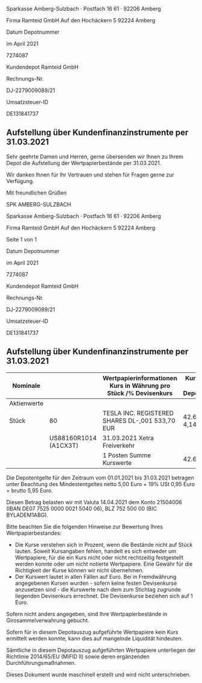 <!-- image -->

Sparkasse Amberg-Sulzbach · Postfach 16 61 · 92206 Amberg

Firma Ramteid GmbH Auf den Hochäckern 5 92224 Amberg

Datum Depotnummer

im April 2021

7274087

Kundendepot Ramteid GmbH

Rechnungs-Nr.

DJ-2279009089/21

Umsatzsteuer-ID

DE131841737

## Aufstellung über Kundenfinanzinstrumente per 31.03.2021

Sehr geehrte Damen und Herren, gerne übersenden wir Ihnen zu Ihrem Depot die Aufstellung der Wertpapierbestände per 31.03.2021.

Wir danken Ihnen für Ihr Vertrauen und stehen für Fragen gerne zur Verfügung.

Mit freundlichen Grüßen

SPK AMBERG-SULZBACH

<!-- image -->

Sparkasse Amberg-Sulzbach · Postfach 16 61 · 92206 Amberg

Firma Ramteid GmbH Auf den Hochäckern 5 92224 Amberg

Seite 1 von 1

Datum Depotnummer

im April 2021

7274087

Kundendepot Ramteid GmbH

Rechnungs-Nr.

DJ-2279009089/21

Umsatzsteuer-ID

DE131841737

## Aufstellung über Kundenfinanzinstrumente per 31.03.2021

| Nominale    |                       | Wertpapierinformationen Kurs in Währung pro Stück /% Devisenkurs   | Kurswert in EUR Depotentgelt   |
|-------------|-----------------------|--------------------------------------------------------------------|--------------------------------|
| Aktienwerte |                       |                                                                    |                                |
| Stück       | 80                    | TESLA INC. REGISTERED SHARES DL-,001 533,70 EUR                    | 42.696,00 4,14                 |
|             | US88160R1014 (A1CX3T) | 31.03.2021 Xetra Freiverkehr                                       |                                |
|             |                       | 1 Posten Summe Kurswerte                                           | 42.696,00                      |

Die Depotentgelte für den Zeitraum vom 01.01.2021 bis 31.03.2021 betragen unter Beachtung des Mindestentgeltes netto 5,00 Euro + 19% USt 0,95 Euro = brutto 5,95 Euro.

Diesen Betrag belasten wir mit Valuta 14.04.2021 dem Konto 21504006 (IBAN DE07 7525 0000 0021 5040 06), BLZ 752 500 00 (BIC BYLADEM1ABG).

Bitte beachten Sie die folgenden Hinweise zur Bewertung Ihres Wertpapierbestandes:

- Die Kurse verstehen sich in Prozent, wenn die Bestände nicht auf Stück lauten. Soweit Kursangaben fehlen, handelt es sich entweder um Wertpapiere, für die ein Kurs nicht oder nicht rechtzeitig festgestellt werden konnte oder um nicht notierte Wertpapiere. Eine Gewähr für die Richtigkeit der Kurse können wir nicht übernehmen.
- Der Kurswert lautet in allen Fällen auf Euro. Bei in Fremdwährung angegebenen Kursen wurden - sofern keine festen Devisenkurse anzusetzen sind - die Kurswerte nach dem zum Stichtag zugrunde liegenden Devisenkurs errechnet. Die Devisenkurse beziehen sich auf 1 Euro.

Sofern nicht anders angegeben, sind Ihre Wertpapierbestände in Girosammelverwahrung gebucht.

Sofern für in diesem Depotauszug aufgeführte Wertpapiere kein Kurs ermittelt werden konnte, kann dies auf mangelnde Liquidität hindeuten.

Sämtliche in diesem Depotauszug aufgeführten Wertpapiere unterliegen der Richtlinie 2014/65/EU (MiFID II) sowie deren ergänzenden Durchführungsmaßnahmen.

Dieses Dokument wurde maschinell erstellt und wird nicht unterschrieben.